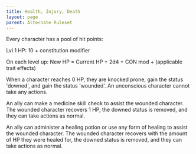 ```yaml
---
title: Health, Injury, Death
layout: page
parent: Alternate Ruleset
---
```


Every character has a pool of hit points:

Lvl 1 HP:
10 + constitution modifier

On each level up:
New HP = Current HP + 2d4 + CON mod + (applicable trait effects)


When a character reaches 0 HP, they are knocked prone, gain the status 'downed', and gain the status 'wounded'. An unconscious character cannot take any actions.

An ally can make a medicine skill check to assist the wounded character. The wounded character recovers 1 HP, the downed status is removed, and they can take actions as normal.

An ally can administer a healing potion or use any form of healing to assist the wounded character. The wounded character recovers with the amount of HP they were healed for, the downed status is removed, and they can take actions as normal.

